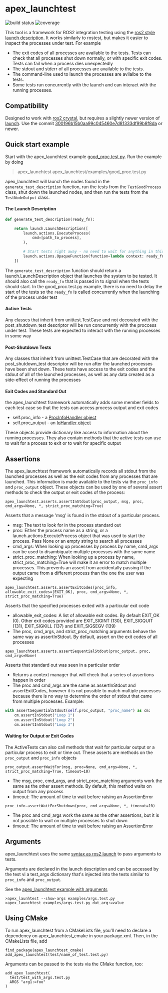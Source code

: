 # apex_launchtest
![build status](https://gitlab.com/ApexAI/apex_rostest/badges/master/build.svg) ![coverage](https://gitlab.com/ApexAI/apex_rostest/badges/master/coverage.svg)

This tool is a framework for ROS2 integration testing using the [ros2 style launch description](https://github.com/ros2/launch/blob/master/ros2launch/examples/example.launch.py).
It works similarly to rostest, but makes it easier to inspect the processes under test.  For example

  * The exit codes of all processes are available to the tests.  Tests can check that all processes shut down normally, or with specific exit codes.  Tests can fail when a process dies unexpectedly
  * The stdout and stderr of all processes are available to the tests.
  * The command-line used to launch the processes are avilalbe to the tests.
  * Some tests run concurrently with the launch and can interact with the running processes.

## Compatibility
Designed to work with [ros2 crystal](https://index.ros.org/doc/ros2/Installation/), but requires a slightly newer version of [launch](https://github.com/ros2/launch).  Use the commit [300196b15b0aa99c045460e7d81333df99b8f8da](https://github.com/ros2/launch/tree/300196b15b0aa99c045460e7d81333df99b8f8da) or newer.

## Quick start example
Start with the apex_launchtest example [good_proc.test.py](apex_launchtest/examples/good_proc.test.py).  Run the example by doing
>apex_launchtest apex_launchtest/examples/good_proc.test.py

apex_launchtest will launch the nodes found in the `generate_test_description` function, run the tests from the `TestGoodProcess` class, shut down the launched nodes, and then run the tests from the `TestNodeOutput` class.

#### The Launch Description
```python
def generate_test_description(ready_fn):

    return launch.LaunchDescription([
        launch.actions.ExecuteProcess(
            cmd=[path_to_process],
        ),

        # Start tests right away - no need to wait for anything in this example
        launch.actions.OpaqueFunction(function=lambda context: ready_fn()),
    ])
```

The `generate_test_description` function should return a launch.LaunchDescription object that launches the system to be tested.
It should also call the `ready_fn` that is passed in to signal when the tests should start.  In the good_proc.test.py example, there
is no need to delay the start of the tests so the `ready_fn` is called concurrently when the launching of the process under test

#### Active Tests
Any classes that inherit from unittest.TestCase and not decorated with the post_shutdown_test descriptor will be run concurrently
with the proccess under test.  These tests are expected to interact with the running processes in some way

#### Post-Shutdown Tests
Any classes that inherit from unittest.TestCase that are decorated with the post_shutdown_test descriptor will be run after the launched
processes have been shut down.  These tests have access to the exit codes and the stdout of all of the launched processes, as well
as any data created as a side-effect of running the processes

#### Exit Codes and Standard Out
the apex_launchtest framework automatically adds some member fields to each test case so that the tests can access process output and exit codes

 * self.proc_info - a [ProcInfoHandler object](apex_launchtest/apex_launchtest/proc_info_handler.py)
 * self.proc_output - an [IoHandler object](apex_launchtest/apex_launchtest/io_handler.py)

These objects provide dictionary like access to information about the running processes.  They also contain methods that the active tests can
use to wait for a process to exit or to wait for specific output

## Assertions
The apex_launchtest framework automatically records all stdout from the launched processes as well as the exit codes from any processes
that are launched.  This information is made available to the tests via the `proc_info` and `proc_output` object.  These objects can be used
by one of several assert methods to check the output or exit codes of the process:

`apex_launchtest.asserts.assertInStdout(proc_output, msg, proc, cmd_args=None, *, strict_proc_matching=True)`

Asserts that a message 'msg' is found in the stdout of a particular process.
  - msg: The text to look for in the process standard out
  - proc: Either the process name as a string, or a launch.actions.ExecuteProcess object that was used to start the process.  Pass None or
    an empty string to search all processes
  - cmd_args: When looking up processes by process by name, cmd_args can be used to disambiguate multiple processes with the same name
  - strict_proc_matching: When looking up a process by name, strict_proc_matching=True will make it an error to match multiple processes.
    This prevents an assert from accidentally passing if the output came from a different process than the one the user was expecting

`apex_launchtest.asserts.assertExitCodes(proc_info, allowable_exit_codes=[EXIT_OK], proc, cmd_args=None, *, strict_proc_matching=True)`

Asserts that the specified processes exited with a particular exit code
  - allowable_exit_codes:  A list of allowable exit codes.  By default EXIT_OK (0).  Other exit codes provided are EXIT_SIGINT (130), EXIT_SIGQUIT (131), EXIT_SIGKILL (137) and EXIT_SIGSEGV (139)
  - The proc, cmd_args, and strict_proc_matching arguments behave the same way as assertInStdout.  By default, assert on the exit codes of all processes

`apex_launchtest.asserts.assertSequentialStdout(proc_output, proc, cmd_args=None)`

Asserts that standard out was seen in a particular order
  - Returns a context manager that will check that a series of assertions happen in order
  - The proc and cmd_args are the same as assertInStdout and assertExitCodes, however it is not possible to match multiple processes because there is no way to determine
    the order of stdout that came from multiple processes.
Example:
```python
with assertSequentialStdout(self.proc_output, "proc_name") as cm:
    cm.assertInStdout("Loop 1")
    cm.assertInStdout("Loop 2")
    cm.assertInStdout("Loop 3")
```

#### Waiting for Output or Exit Codes
The ActiveTests can also call methods that wait for particular output or a particular process to exit or time out.  These asserts are methods on the `proc_output` and `proc_info` objects

`proc_output.assertWaitFor(msg, proc=None, cmd_args=None, *, strict_proc_matching=True, timeout=10)`
  - The msg, proc, cmd_args, and strict_proc_matching arguments work the same as the other assert methods.  By default, this method waits on output from any process
  - timeout:  The amount of time to wait before raising an AssertionError

`proc_info.assertWaitForShutdown(proc, cmd_args=None, *, timeout=10)`
  - The proc and cmd_args work the same as the other assertions, but it is not possible to wait on multiple processes to shut down
  - timeout:  The amount of time to wait before raising an AssertionError

## Arguments
apex_launchtest uses the same [syntax as ros2 launch](https://github.com/ros2/launch/pull/123) to pass arguments to tests.

Arguments are declared in the launch description and can be accessed by the test vi a test_args dictionary that's injected into the tests similar to `proc_info` and `proc_output`.

See the [apex_launchtest example with arguments](apex_launchtest/examples/args.test.py)
```
>apex_launhtest --show-args examples/args.test.py
>apex_launchtest examples/args.test.py dut_arg:=value
```

## Using CMake
To run apex_launchtest from a CMakeLists file, you'll need to declare a dependency on
apex_launchtest_cmake in your package.xml.  Then, in the CMakeLists file, add

```
find_package(apex_launchtest_cmake)
add_apex_launchtest(test/name_of_test.test.py)
```

Arguments can be passed to the tests via the CMake function, too:
```
add_apex_launchtest(
  test/test_with_args.test.py
  ARGS "arg1:=foo"
)
```
